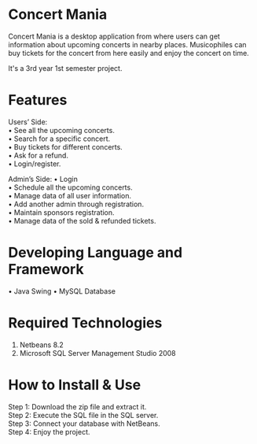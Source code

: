 # Concert Mania
Concert Mania is a desktop application from where users can get information about upcoming concerts in nearby places. 
Musicophiles can buy tickets for the concert from here easily and enjoy the concert on time.<br/>

It's a 3rd year 1st semester project.<br/>

# Features
Users’ Side:<br/>
•	See all the upcoming concerts. <br/>
•	Search for a specific concert. <br/>
•	Buy tickets for different concerts.<br/>
•	Ask for a refund.<br/>
•	Login/register. <br/>

Admin’s Side:
•	Login<br/>
•	Schedule all the upcoming concerts. <br/>
•	Manage data of all user information.<br/>
•	Add another admin through registration.<br/>
•	Maintain sponsors registration.<br/>
•	Manage data of the sold & refunded tickets.<br/>


# Developing Language and Framework  
•	Java Swing
•	MySQL Database

# Required Technologies 
1. Netbeans 8.2
2. Microsoft SQL Server Management Studio 2008

# How to Install & Use
Step 1: Download the zip file and extract it.<br/>
Step 2: Execute the SQL file in the SQL server. <br/>
Step 3: Connect your database with NetBeans. <br/>
Step 4: Enjoy the project.<br/>

